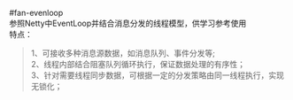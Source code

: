 #fan-evenloop  
参照Netty中EventLoop并结合消息分发的线程模型，供学习参考使用  
特点：  
>1、可接收多种消息源数据，如消息队列、事件分发等;   
2、线程内部结合阻塞队列循环执行，保证数据处理的有序性；  
3、针对需要线程同步数据，可根据一定的分发策略由同一线程执行，实现无锁化；  
